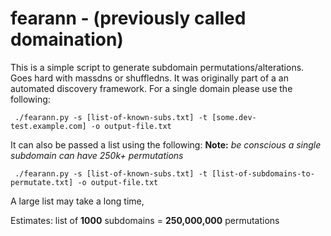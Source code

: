 # fearann - (previously called domaination)
This is a simple script to generate subdomain permutations/alterations. Goes hard with massdns or shuffledns. It was originally part of a an automated discovery framework. For a single domain please use the following:

` ./fearann.py -s [list-of-known-subs.txt] -t [some.dev-test.example.com] -o output-file.txt`

It can also be passed a list using the following:  **Note:** *be conscious a single subdomain can have 250k+ permutations*

` ./fearann.py -s [list-of-known-subs.txt] -t [list-of-subdomains-to-permutate.txt] -o output-file.txt`

A large list may take a long time,

Estimates: list of **1000** subdomains = **250,000,000** permutations

